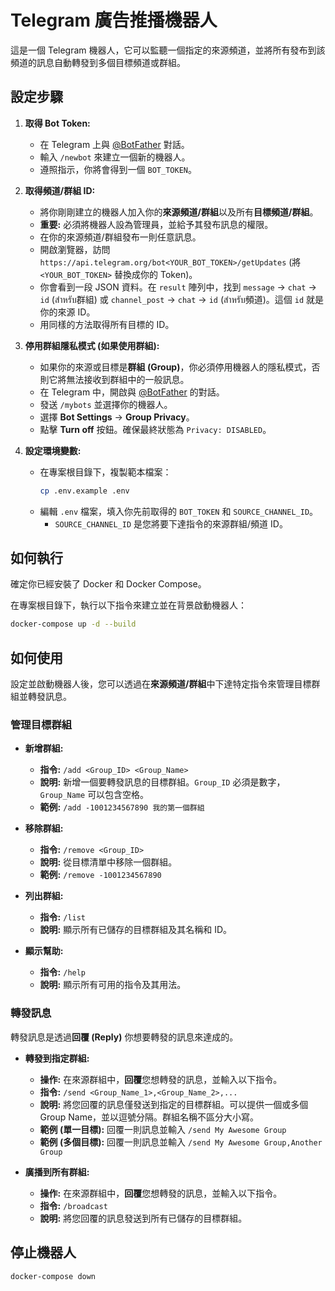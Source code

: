 # Telegram 廣告推播機器人

這是一個 Telegram 機器人，它可以監聽一個指定的來源頻道，並將所有發布到該頻道的訊息自動轉發到多個目標頻道或群組。

## 設定步驟

1.  **取得 Bot Token:**
    *   在 Telegram 上與 [@BotFather](https://t.me/BotFather) 對話。
    *   輸入 `/newbot` 來建立一個新的機器人。
    *   遵照指示，你將會得到一個 `BOT_TOKEN`。

2.  **取得頻道/群組 ID:**
    *   將你剛剛建立的機器人加入你的**來源頻道/群組**以及所有**目標頻道/群組**。
    *   **重要:** 必須將機器人設為管理員，並給予其發布訊息的權限。
    *   在你的來源頻道/群組發布一則任意訊息。
    *   開啟瀏覽器，訪問 `https://api.telegram.org/bot<YOUR_BOT_TOKEN>/getUpdates` (將 `<YOUR_BOT_TOKEN>` 替換成你的 Token)。
    *   你會看到一段 JSON 資料。在 `result` 陣列中，找到 `message` -> `chat` -> `id` (สำหรับ群組) 或 `channel_post` -> `chat` -> `id` (สำหรับ頻道)。這個 `id` 就是你的來源 ID。
    *   用同樣的方法取得所有目標的 ID。

3.  **停用群組隱私模式 (如果使用群組):**
    *   如果你的來源或目標是**群組 (Group)**，你必須停用機器人的隱私模式，否則它將無法接收到群組中的一般訊息。
    *   在 Telegram 中，開啟與 [@BotFather](https://t.me/BotFather) 的對話。
    *   發送 `/mybots` 並選擇你的機器人。
    *   選擇 **Bot Settings** -> **Group Privacy**。
    *   點擊 **Turn off** 按鈕。確保最終狀態為 `Privacy: DISABLED`。

4.  **設定環境變數:**
    *   在專案根目錄下，複製範本檔案：
        ```bash
        cp .env.example .env
        ```
    *   編輯 `.env` 檔案，填入你先前取得的 `BOT_TOKEN` 和 `SOURCE_CHANNEL_ID`。
        *   `SOURCE_CHANNEL_ID` 是您將要下達指令的來源群組/頻道 ID。

## 如何執行

確定你已經安裝了 Docker 和 Docker Compose。

在專案根目錄下，執行以下指令來建立並在背景啟動機器人：

```bash
docker-compose up -d --build
```

## 如何使用

設定並啟動機器人後，您可以透過在**來源頻道/群組**中下達特定指令來管理目標群組並轉發訊息。

### 管理目標群組

*   **新增群組:**
    *   **指令:** `/add <Group_ID> <Group_Name>`
    *   **說明:** 新增一個要轉發訊息的目標群組。`Group_ID` 必須是數字，`Group_Name` 可以包含空格。
    *   **範例:** `/add -1001234567890 我的第一個群組`

*   **移除群組:**
    *   **指令:** `/remove <Group_ID>`
    *   **說明:** 從目標清單中移除一個群組。
    *   **範例:** `/remove -1001234567890`

*   **列出群組:**
    *   **指令:** `/list`
    *   **說明:** 顯示所有已儲存的目標群組及其名稱和 ID。

*   **顯示幫助:**
    *   **指令:** `/help`
    *   **說明:** 顯示所有可用的指令及其用法。

### 轉發訊息

轉發訊息是透過**回覆 (Reply)** 你想要轉發的訊息來達成的。

*   **轉發到指定群組:**
    *   **操作:** 在來源群組中，**回覆**您想轉發的訊息，並輸入以下指令。
    *   **指令:** `/send <Group_Name_1>,<Group_Name_2>,...`
    *   **說明:** 將您回覆的訊息僅發送到指定的目標群組。可以提供一個或多個 Group Name，並以逗號分隔。群組名稱不區分大小寫。
    *   **範例 (單一目標):** 回覆一則訊息並輸入 `/send My Awesome Group`
    *   **範例 (多個目標):** 回覆一則訊息並輸入 `/send My Awesome Group,Another Group`

*   **廣播到所有群組:**
    *   **操作:** 在來源群組中，**回覆**您想轉發的訊息，並輸入以下指令。
    *   **指令:** `/broadcast`
    *   **說明:** 將您回覆的訊息發送到所有已儲存的目標群組。

## 停止機器人

```bash
docker-compose down
```
